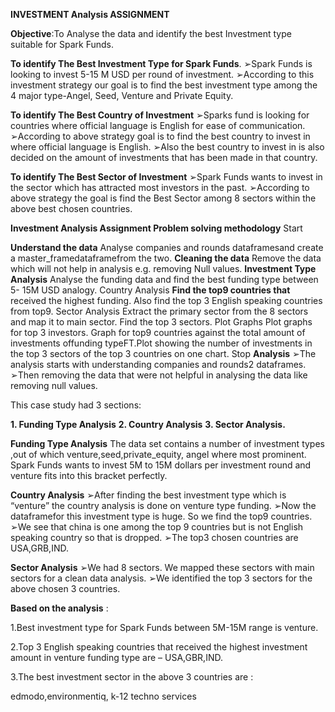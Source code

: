 **INVESTMENT Analysis ASSIGNMENT**



**Objective**:To Analyse the data and identify the best Investment type suitable for Spark Funds.

**To identify The Best Investment Type for Spark Funds**.
➢Spark Funds is looking to invest 5-15 M USD per round of investment.
➢According to this investment strategy our goal is to find the best investment type among the 4 major type-Angel,
Seed, Venture and Private Equity.

**To identify The Best Country of Investment**
➢Sparks fund is looking for countries where official language is English for ease of communication.
➢According to above strategy goal is to find the best country to invest in where official language is English.
➢Also the best country to invest in is also decided on the amount of investments that has been made in that country.

**To identify The Best Sector of Investment**
➢Spark Funds wants to invest in the sector which has attracted most investors in the past.
➢According to above strategy the goal is find the Best Sector among 8 sectors within the above best chosen countries.

**Investment Analysis Assignment
Problem solving methodology**
Start

**Understand the data**
Analyse companies and rounds
dataframesand create a
master_framedataframefrom
the two.
**Cleaning the data**
Remove the data which will not
help in analysis e.g. removing
Null values.
**Investment Type Analysis**
Analyse the funding data and find
the best funding type between 5-
15M USD analogy.
Country Analysis
**Find the top9 countries that**
received the highest funding.
Also find the top 3 English speaking
countries from top9.
Sector Analysis
Extract the primary sector from
the 8 sectors and map it to main
sector.
Find the top 3 sectors.
Plot Graphs
Plot graphs for top 3 investors.
Graph for top9 countries against
the total amount of investments
offunding typeFT.Plot showing
the number of investments in
the top 3 sectors of the top 3
countries on one chart.
Stop
**Analysis**
➢The analysis starts with understanding companies and rounds2 dataframes.
➢Then removing the data that were not helpful in analysing the data like removing null values.

This case study had 3 sections:

**1. Funding Type Analysis**
**2. Country Analysis**
**3. Sector Analysis.**

**Funding Type Analysis**
The data set contains a number of investment types ,out of which venture,seed,private_equity, angel where most
prominent.
Spark Funds wants to invest 5M to 15M dollars per investment round and venture fits into this bracket perfectly.

**Country Analysis**
➢After finding the best investment type which is “venture” the country analysis is done on venture type funding.
➢Now the dataframefor this investment type is huge. So we find the top9 countries.
➢We see that china is one among the top 9 countries but is not English speaking country so that is dropped.
➢The top3 chosen countries are USA,GRB,IND.

**Sector Analysis**
➢We had 8 sectors. We mapped these sectors with main sectors for a clean data analysis.
➢We identified the top 3 sectors for the above chosen 3 countries.


**Based on the analysis** :

1.Best investment type for Spark Funds between 5M-15M range is venture.

2.Top 3 English speaking countries that received the highest investment amount in venture funding type are –
USA,GBR,IND.

3.The best investment sector in the above 3 countries are :

edmodo,environmentiq, k-12 techno services
